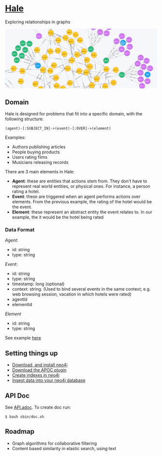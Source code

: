# [Hale](https://www.wikiwand.com/en/Daniel_Hale_Williams)

Exploring relationships in graphs

![logo](assets/img/logo.png)

## Domain

Hale is designed for problems that fit into a specific domain, with the following structure:

```
(agent)-[:SUBJECT_IN]->(event)-[:OVER]->(element)
```

Examples:

  - Authors publishing articles
  - People buying products
  - Users rating films
  - Musicians releasing records

There are 3 main elements in Hale:

  - **Agent**: these are entities that actions stem from. They don't have to represent real world entities, or physical ones. For instance, a person rating a hotel.
  - **Event**: these are triggered when an agent performs actions over elements. From the previous example, the rating of the hotel would be the event.
  - **Element**: these represent an abstract entity the event relates to. In our example, the it would be the hotel being rated

### Data Format

*Agent*:

  - id: string
  - type: string


*Event*:
  - id: string
  - type: string
  - timestamp: long (optional)
  - context: string. (Used to bind several events in the same context; e.g. web browsing session, vacation in which hotels were rated)
  - agentId
  - elementId

*Element*
  - id: string
  - type: string

See example [here](assets/files/event.json)

## Setting things up

  - [Download, and install neo4j](https://neo4j.com/docs/operations-manual/3.1/installation/)
  - [Download the APOC plugin](https://github.com/neo4j-contrib/neo4j-apoc-procedures)
  - [Create indexes in neo4j](assets/cql/indexes.cql)
  - [Ingest data into your neo4j database](doc/IngestData.md)

## API Doc

See [API.adoc](doc/API.adoc). To create doc run:

```
$ bash sbin/doc.sh
```

## Roadmap

  - Graph algorithms for collaborative filtering
  - Content based similarity in elastic search, using text
